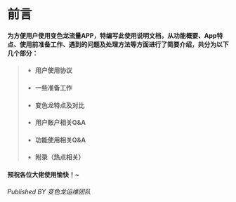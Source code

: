 # 前言

#### **为方便用户使用变色龙流量APP，特编写此使用说明文档，从功能概要、App特点、使用前准备工作、遇到的问题及处理方法等方面进行了简要介绍，共分为以下几个部分：**

> * #### 用户使用协议
> * #### 一些准备工作
> * #### 变色龙特点及对比
> * #### 用户账户相关Q&A
> * #### 功能使用相关Q&A
> * #### 附录（热点相关）

#### 预祝各位大佬使用愉快！~



_Published BY 变色龙运维团队_



